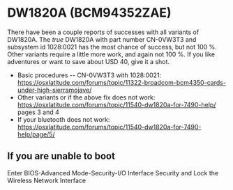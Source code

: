 # DW1820A (BCM94352ZAE)
There have been a couple reports of successes with all variants of DW1820A. The *true* DW1820A with part number CN-0VW3T3 and subsystem id 1028:0021 has the most chance of success, but not 100 %. Other variants require a little more work, and again not 100 %. If you like adventures or want to save about USD 40, give it a shot.
- Basic procedures -- CN-0VW3T3 with 1028:0021: https://osxlatitude.com/forums/topic/11322-broadcom-bcm4350-cards-under-high-sierramojave/
- Other variants or if the above fix does not work: https://osxlatitude.com/forums/topic/11540-dw1820a-for-7490-help/ pages 3 and 4
- If your bluetooth does not work: https://osxlatitude.com/forums/topic/11540-dw1820a-for-7490-help/page/5/
## If you are unable to boot
Enter BIOS-Advanced Mode-Security-I/O Interface Security and Lock the Wireless Network Interface
